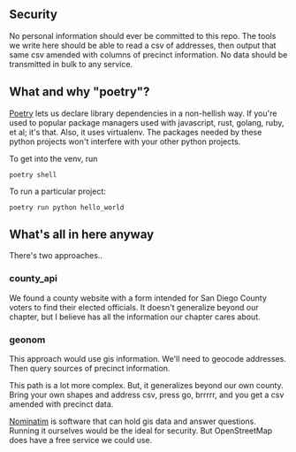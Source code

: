 ## Security

No personal information should ever be committed to this repo.
The tools we write here should be able to read a csv of addresses, then output that same csv amended with columns of precinct information.
No data should be transmitted in bulk to any service.

## What and why "poetry"?

[Poetry][0] lets us declare library dependencies in a non-hellish way.
If you're used to popular package managers used with javascript, rust, golang, ruby, et al; it's that.
Also, it uses virtualenv.
The packages needed by these python projects won't interfere with your other python projects.

To get into the venv, run

    poetry shell

To run a particular project:

    poetry run python hello_world

## What's all in here anyway

There's two approaches..

### county_api

We found a county website with a form intended for San Diego County voters to find their elected officials.
It doesn't generalize beyond our chapter, but I believe has all the information our chapter cares about.

### geonom

This approach would use gis information.
We'll need to geocode addresses.
Then query sources of precinct information.

This path is a lot more complex.
But, it generalizes beyond our own county.
Bring your own shapes and address csv, press go, brrrrr, and you get a csv amended with precinct data.

[Nominatim][1] is software that can hold gis data and answer questions.
Running it ourselves would be the ideal for security.
But OpenStreetMap does have a free service we could use.


[0]: https://python-poetry.org/docs/basic-usage/
[1]: https://nominatim.org